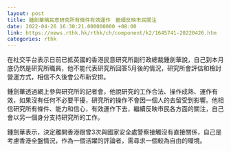 ```yaml
---
layout: post
title: 鍾劍華稱民意研究所有條件有效運作　繼續反映市民關注
date: 2022-04-26 16:30:21.000000000 +08:00
link: https://news.rthk.hk/rthk/ch/component/k2/1645741-20220426.htm
categories: rthk
---
```


在社交平台表示日前已抵英國的香港民意研究所副行政總裁鍾劍華說，自己到本月底仍然是研究所職員，他不能代表研究所回答5月後的情況，研究所會評估和檢討營運方式，相信不久後會公布新安排。

鍾劍華透過網上參與研究所的記者會，他說研究的工作合法、操作成熟、運作有效，如果沒有任何不必要干擾，研究所的操作不會因一個人的去留受到影響。他相信研究所有條件、能力和信心，有效運作下去，繼續反映市民各方面的關注，自己會以另一個身分支持研究所的工作。

鍾劍華表示，決定離開香港跟曾3次與國家安全處警察接觸沒有直接關係，自己是考慮香港全盤情況，作為一個活躍的評論者，需尋求一個較為自由的環境。
